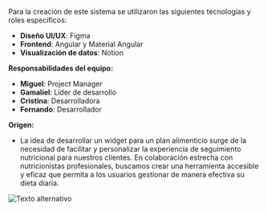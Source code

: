 Para la creación de este sistema se utilizaron las siguientes tecnologías y roles específicos:

- **Diseño UI/UX**: Figma
- **Frontend**: Angular y Material Angular
- **Visualización de datos**: Notion

**Responsabilidades del equipo:**

- **Miguel**: Project Manager
- **Gamaliel**: Líder de desarrollo
- **Cristina**: Desarrolladora
- **Fernando**: Desarrollador

**Origen:**
- La idea de desarrollar un widget para un plan alimenticio surge de la necesidad de facilitar y personalizar la experiencia de seguimiento nutricional para nuestros clientes. En colaboración estrecha con nutricionistas profesionales, buscamos crear una herramienta accesible y eficaz que permita a los usuarios gestionar de manera efectiva su dieta diaria.


![Texto alternativo](https://cdn.shopify.com/s/files/1/0258/8983/3053/files/PAGINA-31-NOTA-SALUD_480x480.jpg?v=1608800578)

